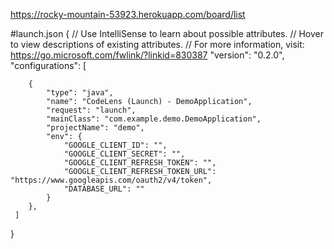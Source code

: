 
https://rocky-mountain-53923.herokuapp.com/board/list



#launch.json
{
    // Use IntelliSense to learn about possible attributes.
    // Hover to view descriptions of existing attributes.
    // For more information, visit: https://go.microsoft.com/fwlink/?linkid=830387
    "version": "0.2.0",
    "configurations": [
        
        {
            "type": "java",
            "name": "CodeLens (Launch) - DemoApplication",
            "request": "launch",
            "mainClass": "com.example.demo.DemoApplication",
            "projectName": "demo",
            "env": {
                "GOOGLE_CLIENT_ID": "",
                "GOOGLE_CLIENT_SECRET": "",
                "GOOGLE_CLIENT_REFRESH_TOKEN": "",
                "GOOGLE_CLIENT_REFRESH_TOKEN_URL": "https://www.googleapis.com/oauth2/v4/token",
                "DATABASE_URL": ""
            }
        },
     ]
}
